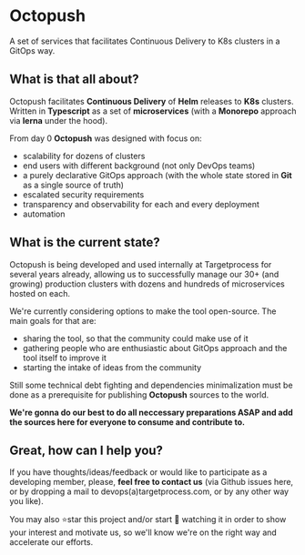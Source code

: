 # Octopush
A set of services that facilitates Continuous Delivery to K8s clusters in a GitOps way.

## What is that all about?
Octopush facilitates **Continuous Delivery** of **Helm** releases to **K8s** clusters.
Written in **Typescript** as a set of **microservices** (with a **Monorepo** approach via **lerna** under the hood).

From day 0 **Octopush** was designed with focus on:
* scalability for dozens of clusters
* end users with different background (not only DevOps teams)
* a purely declarative GitOps approach (with the whole state stored in **Git** as a single source of truth)
* escalated security requirements
* transparency and observability for each and every deployment
* automation

## What is the current state?
Octopush is being developed and used internally at Targetprocess for several years already,
allowing us to successfully manage our 30+ (and growing) production clusters with dozens and hundreds of microservices hosted on each.

We're currently considering options to make the tool open-source.
The main goals for that are:
* sharing the tool, so that the community could make use of it
* gathering people who are enthusiastic about GitOps approach and the tool itself to improve it
* starting the intake of ideas from the community

Still some technical debt fighting and dependencies minimalization must be done as a prerequisite for publishing **Octopush** sources to the world.

**We're gonna do our best to do all neccessary preparations ASAP and add the sources here for everyone to consume and contribute to.**

## Great, how can I help you?
If you have thoughts/ideas/feedback or would like to participate as a developing member, please, **feel free to contact us** (via Github issues here, or by dropping a mail to devops(a)targetprocess.com, or by any other way you like).

You may also ⭐star this project and/or start 👀 watching it in order to show your interest and motivate us, so we'll know we're on the right way and accelerate our efforts.

